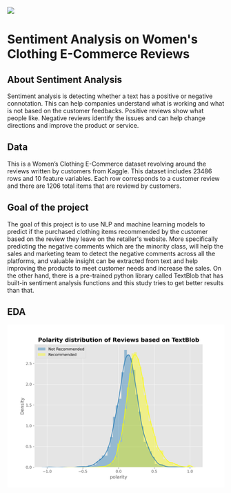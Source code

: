 ![](https://melchers-china.com/wp-content/uploads/2020/07/1-1.jpg)

# Sentiment Analysis on Women's Clothing E-Commerce Reviews

## About Sentiment Analysis

Sentiment analysis is detecting whether a text has a positive or negative connotation.
This can help companies understand what is working and what is not based on the customer feedbacks.
Positive reviews show what people like.
Negative reviews identify the issues and can help change directions and improve the product or service.

## Data

This is a Women’s Clothing E-Commerce dataset revolving around the reviews written by customers from Kaggle. This dataset includes 23486 rows and 10 feature variables. Each row corresponds to a customer review and there are 1206 total items that are reviewd by customers.

## Goal of the project
The goal of this project is to use NLP and machine learning models to predict if the purchased clothing items recommended by the customer based on the review they leave on the retailer's website. More specifically predicting the negative comments which are the minority class, will help the sales and marketing team to detect the negative comments across all the platforms, and valuable insight can be extracted from text and help improving the products to meet customer needs and increase the sales.
On the other hand, there is a pre-trained python library called TextBlob that has built-in sentiment analysis functions and this study tries to get better results than that.

## EDA

![](images/polarity-rec0.png)






